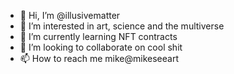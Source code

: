 - 👋 Hi, I’m @illusivematter
- 👀 I’m interested in art, science and the multiverse
- 🌱 I’m currently learning NFT contracts
- 💞️ I’m looking to collaborate on cool shit
- 📫 How to reach me mike@mikeseeart

<!---
illusivematter/illusivematter is a ✨ special ✨ repository because its `README.md` (this file) appears on your GitHub profile.
You can click the Preview link to take a look at your changes.
--->

